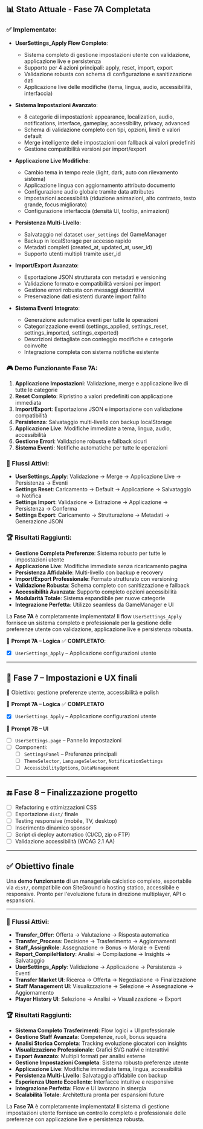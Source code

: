 ## 📊 Stato Attuale - Fase 7A Completata

### ✅ Implementato:
- **UserSettings_Apply Flow Completo**: 
  - Sistema completo di gestione impostazioni utente con validazione, applicazione live e persistenza
  - Supporto per 4 azioni principali: apply, reset, import, export
  - Validazione robusta con schema di configurazione e sanitizzazione dati
  - Applicazione live delle modifiche (tema, lingua, audio, accessibilità, interfaccia)

- **Sistema Impostazioni Avanzato**:
  - 8 categorie di impostazioni: appearance, localization, audio, notifications, interface, gameplay, accessibility, privacy, advanced
  - Schema di validazione completo con tipi, opzioni, limiti e valori default
  - Merge intelligente delle impostazioni con fallback ai valori predefiniti
  - Gestione compatibilità versioni per import/export

- **Applicazione Live Modifiche**:
  - Cambio tema in tempo reale (light, dark, auto con rilevamento sistema)
  - Applicazione lingua con aggiornamento attributo documento
  - Configurazione audio globale tramite data attributes
  - Impostazioni accessibilità (riduzione animazioni, alto contrasto, testo grande, focus migliorato)
  - Configurazione interfaccia (densità UI, tooltip, animazioni)

- **Persistenza Multi-Livello**:
  - Salvataggio nel dataset `user_settings` del GameManager
  - Backup in localStorage per accesso rapido
  - Metadati completi (created_at, updated_at, user_id)
  - Supporto utenti multipli tramite user_id

- **Import/Export Avanzato**:
  - Esportazione JSON strutturata con metadati e versioning
  - Validazione formato e compatibilità versioni per import
  - Gestione errori robusta con messaggi descrittivi
  - Preservazione dati esistenti durante import fallito

- **Sistema Eventi Integrato**:
  - Generazione automatica eventi per tutte le operazioni
  - Categorizzazione eventi (settings_applied, settings_reset, settings_imported, settings_exported)
  - Descrizioni dettagliate con conteggio modifiche e categorie coinvolte
  - Integrazione completa con sistema notifiche esistente

### 🎮 Demo Funzionante Fase 7A:
1. **Applicazione Impostazioni**: Validazione, merge e applicazione live di tutte le categorie
2. **Reset Completo**: Ripristino a valori predefiniti con applicazione immediata
3. **Import/Export**: Esportazione JSON e importazione con validazione compatibilità
4. **Persistenza**: Salvataggio multi-livello con backup localStorage
5. **Applicazione Live**: Modifiche immediate a tema, lingua, audio, accessibilità
6. **Gestione Errori**: Validazione robusta e fallback sicuri
7. **Sistema Eventi**: Notifiche automatiche per tutte le operazioni

### 🔄 Flussi Attivi:
- **UserSettings_Apply**: Validazione → Merge → Applicazione Live → Persistenza → Eventi
- **Settings Reset**: Caricamento → Default → Applicazione → Salvataggio → Notifica
- **Settings Import**: Validazione → Estrazione → Applicazione → Persistenza → Conferma
- **Settings Export**: Caricamento → Strutturazione → Metadati → Generazione JSON

### 🏆 Risultati Raggiunti:
- **Gestione Completa Preferenze**: Sistema robusto per tutte le impostazioni utente
- **Applicazione Live**: Modifiche immediate senza ricaricamento pagina
- **Persistenza Affidabile**: Multi-livello con backup e recovery
- **Import/Export Professionale**: Formato strutturato con versioning
- **Validazione Robusta**: Schema completo con sanitizzazione e fallback
- **Accessibilità Avanzata**: Supporto completo opzioni accessibilità
- **Modularità Totale**: Sistema espandibile per nuove categorie
- **Integrazione Perfetta**: Utilizzo seamless da GameManager e UI

La **Fase 7A** è completamente implementata! Il flow `UserSettings_Apply` fornisce un sistema completo e professionale per la gestione delle preferenze utente con validazione, applicazione live e persistenza robusta.

🔸 **Prompt 7A – Logica** ✅ **COMPLETATO**:
- [x] `UserSettings_Apply` – Applicazione configurazioni utente

---

## 🔹 Fase 7 – Impostazioni e UX finali  
🎯 Obiettivo: gestione preferenze utente, accessibilità e polish

🔸 **Prompt 7A – Logica** ✅ **COMPLETATO**
- [x] `UserSettings_Apply` – Applicazione configurazioni utente

🔸 **Prompt 7B – UI**
- [ ] `UserSettings.page` – Pannello impostazioni
- [ ] Componenti:
  - [ ] `SettingsPanel` – Preferenze principali
  - [ ] `ThemeSelector`, `LanguageSelector`, `NotificationSettings`
  - [ ] `AccessibilityOptions`, `DataManagement`

---

## 🔚 Fase 8 – Finalizzazione progetto  
- [ ] Refactoring e ottimizzazioni CSS
- [ ] Esportazione `dist/` finale
- [ ] Testing responsive (mobile, TV, desktop)
- [ ] Inserimento dinamico sponsor
- [ ] Script di deploy automatico (CI/CD, zip o FTP)
- [ ] Validazione accessibilità (WCAG 2.1 AA)

---

## ✅ Obiettivo finale

Una **demo funzionante** di un manageriale calcistico completo, esportabile via `dist/`, compatibile con SiteGround o hosting statico, accessibile e responsive. Pronto per l'evoluzione futura in direzione multiplayer, API o espansioni.

---

### 🔄 Flussi Attivi:
- **Transfer_Offer**: Offerta → Valutazione → Risposta automatica
- **Transfer_Process**: Decisione → Trasferimento → Aggiornamenti
- **Staff_AssignRole**: Assegnazione → Bonus → Morale → Eventi
- **Report_CompileHistory**: Analisi → Compilazione → Insights → Salvataggio
- **UserSettings_Apply**: Validazione → Applicazione → Persistenza → Eventi
- **Transfer Market UI**: Ricerca → Offerta → Negoziazione → Finalizzazione
- **Staff Management UI**: Visualizzazione → Selezione → Assegnazione → Aggiornamento
- **Player History UI**: Selezione → Analisi → Visualizzazione → Export

### 🏆 Risultati Raggiunti:
- **Sistema Completo Trasferimenti**: Flow logici + UI professionale
- **Gestione Staff Avanzata**: Competenze, ruoli, bonus squadra
- **Analisi Storica Completa**: Tracking evoluzione giocatori con insights
- **Visualizzazione Professionale**: Grafici SVG nativi e interattivi
- **Export Avanzato**: Multipli formati per analisi esterne
- **Gestione Impostazioni Completa**: Sistema robusto preferenze utente
- **Applicazione Live**: Modifiche immediate tema, lingua, accessibilità
- **Persistenza Multi-Livello**: Salvataggio affidabile con backup
- **Esperienza Utente Eccellente**: Interfacce intuitive e responsive
- **Integrazione Perfetta**: Flow e UI lavorano in sinergia
- **Scalabilità Totale**: Architettura pronta per espansioni future

La **Fase 7A** è completamente implementata! Il sistema di gestione impostazioni utente fornisce un controllo completo e professionale delle preferenze con applicazione live e persistenza robusta.